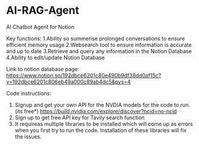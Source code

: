 # AI-RAG-Agent
AI Chatbot Agent for Notion

Key functions:
1.Ability so summerise prolonged conversations to ensure efficient memory usage
2.Websearch tool to ensure information is accurate and up to date
3.Retrieve and query any information in the Notion Database
4.Ability to edit/update Notion Database


Link to notion database page: https://www.notion.so/192dbce6201c80e490b9df38dd0af15c?v=192dbce6201c806eb49a000c89ab4dc5&pvs=4

Code instructions:

1. Signup and get your own API for the NVDIA models for the code to run.(its free*) https://build.nvidia.com/explore/discover?ncid=no-ncid
2. Sign up to get free API key for Tavily search function
3. It requireas multiple libraries to be installed which will come up as errors when you first try to run the code. Installation of these libraries will fix the issues.

